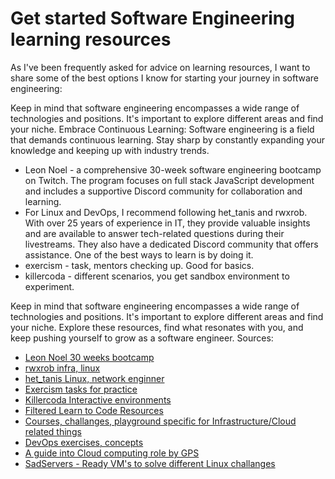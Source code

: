 # Get started Software Engineering learning resources

As I've been frequently asked for advice on learning resources, I want to share some of the best options I know for starting your journey in software engineering:

Keep in mind that software engineering encompasses a wide range of technologies and positions. It's important to explore different areas and find your niche.
Embrace Continuous Learning: Software engineering is a field that demands continuous learning. Stay sharp by constantly expanding your knowledge and keeping up with industry trends.
* Leon Noel - a comprehensive 30-week software engineering bootcamp on Twitch. The program focuses on full stack JavaScript development and includes a supportive Discord community for collaboration and learning.
* For Linux and DevOps, I recommend following het_tanis and rwxrob. With over 25 years of experience in IT, they provide valuable insights and are available to answer tech-related questions during their livestreams. They also have a dedicated Discord community that offers assistance.
One of the best ways to learn is by doing it.
* exercism - task, mentors checking up. Good for basics.
* killercoda - different scenarios, you get sandbox environment to experiment. 

Keep in mind that software engineering encompasses a wide range of technologies and positions. It's important to explore different areas and find your niche. Explore these resources, find what resonates with you, and keep pushing yourself to grow as a software engineer.
Sources:
* [Leon Noel 30 weeks bootcamp](https://www.youtube.com/watch?v=o3IIobN4xR0&list=PLBf-QcbaigsJysJ-KFZvLGJvvW-3sfk1S)
* [rwxrob infra, linux](https://www.twitch.tv/rwxrob)
* [het_tanis Linux, network enginner](https://www.twitch.tv/het_tanis)
* [Exercism tasks for practice](https://exercism.org/)
* [Killercoda Interactive environments](https://killercoda.com)
* [Filtered Learn to Code Resources](https://github.com/CodingGarden/learn-to-code-resources)
* [Courses, challanges, playground specific for Infrastructure/Cloud related things](https://labs.iximiuz.com)
* [DevOps exercises, concepts](https://github.com/bregman-arie/devops-exercises)
* [A guide into Cloud computing role by GPS](https://learntocloud.guide)
* [SadServers - Ready VM's to solve different Linux challanges](https://sadservers.com)

